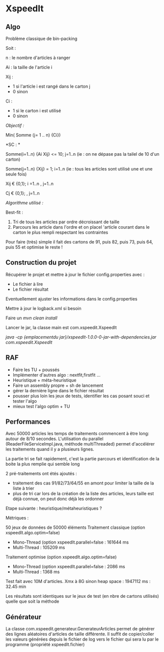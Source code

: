 # XspeedIt
## Algo

Problème classique de bin-packing

Soit :

n : le nombre d'articles à ranger

Ai : la taille de l'article i

Xij : 
- 1 si l'article i est rangé dans le carton j
- 0 sinon 


Ci : 
- 1 si le carton i est utilisé
- 0 sinon


*Objectif :*

Min( Somme (j= 1 .. n) {Ci})


*SC : *

Somme(i=1..n) {Ai Xij} <= 10; j=1..n (ie : on ne dépase pas la tailel de 10 d'un carton)

Somme(j=1..n) {Xij} = 1; i=1..n (ie : tous les articles sont utilisé une et une seule fois)

Xij € {0,1}; i =1..n , j=1..n

Cj € {0,1}; , j=1..n
 

*Algorithme utilisé :*

Best-fit :
1) Tri de tous les articles par ordre décroissant de taille
2) Parcours les article dans l'ordre et on placel 'article courant dans le carton le plus rempli respectant les contraintes

Pour faire (très) simple il fait des cartons de 91, puis 82, puis 73, puis 64, puis 55 et optimise le reste !

## Construction du projet

Récupérer le projet et mettre à jour le fichier config.properties avec :
- Le fichier à lire
- Le fichier résultat

Eventuellement ajuster les informations dans le config.properties

Mettre à jour le logback.xml si besoin

Faire un *mvn clean install*

Lancer le jar, la classe main est com.xspeedit.XspeedIt

*java -cp {emplacementdu jar}/xspeedIt-1.0.0-0-jar-with-dependencies.jar com.xspeedit.XspeedIt*


## RAF
- Faire les TU + poussés
- Implémenter d'autres algo : nextfit,firstfit ...
- Heuristique + méta-heuristique
- Faire un assembly propre + sh de lancement
- gérer la dernière ligne dans le fichier résultat
- pousser plus loin les jeux de tests, identifier les cas posant souci et tester l'algo
- mieux test l'algo optim + TU

## Performances
Avec 50000 articles les temps de traitements commencent à être long: autour de 8/10 secondes.
L'utilisation du parallel (ReaderFileServiceImpl.java, méthode multiThreaded) permet d'accélérer les traitements quand il y a plusieurs lignes.

La partie tri se fait rapidement, c'est la partie parcours et identification de la boite la plus remplie qui semble long

2 pré-traitements ont étés ajoutés :
- traitement des cas 91/82/73/64/55 en amont pour limiter la taille de la liste à trier
- plus de tri car lors de la création de la liste des articles, leurs taille est déjà connue, on peut donc déjà les ordonner


Etape suivante : heuristique/métaheuristiques ?

Métriques :

50 jeux de données de 50000 éléments
Traitement classique (option xspeedIt.algo.optim=false)
- Mono-Thread (option xspeedIt.parallel=false : 161644 ms
- Multi-Thread : 105209 ms

Traitement optimise (option xspeedIt.algo.optim=false)
- Mono-Thread (option xspeedIt.parallel=false : 2086 ms
- Multi-Thread : 1368 ms


Test fait avec 10M d'articles. Xmx à 8G sinon heap space : 1947112 ms : 32.45 min


Les résultats sont identiques sur le jeux de test (en nbre de cartons utilisés) quelle que soit la méthode


## Générateur

La classe com.xspeedit.generateur.GenerateurArticles permet de générer des lignes aléatoires d'articles de taille différente.
Il suffit de copier/coller les valeurs générées depuis le fichier de log vers le fichier qui sera lu par le programme (propriété xspeedIt.fichier)
